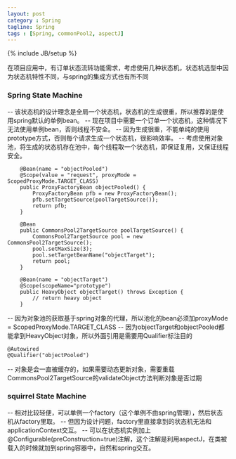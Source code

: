 ```yaml
---
layout: post
category : Spring
tagline: Spring
tags : [Spring, commonPool2, aspectJ]
---
```

{% include JB/setup %}

在项目应用中，有订单状态流转功能需求，考虑使用几种状态机，状态机选型中因为状态机特性不同，与spring的集成方式也有所不同

### Spring State Machine
-- 该状态机的设计理念是全局一个状态机，状态机的生成很重，所以推荐的是使用spring默认的单例bean。
-- 现在项目中需要一个订单一个状态机，这种情况下无法使用单例bean，否则线程不安全。
-- 因为生成很重，不能单纯的使用prototype方式，否则每个请求生成一个状态机，很影响效率。
-- 考虑使用对象池，将生成的状态机存在池中，每个线程取一个状态机，即保证复用，又保证线程安全。
```
	@Bean(name = "objectPooled")
	@Scope(value = "request", proxyMode = ScopedProxyMode.TARGET_CLASS)
	public ProxyFactoryBean objectPooled() {
		ProxyFactoryBean pfb = new ProxyFactoryBean();
		pfb.setTargetSource(poolTargetSource());
		return pfb;
	}

	@Bean
	public CommonsPool2TargetSource poolTargetSource() {
		CommonsPool2TargetSource pool = new CommonsPool2TargetSource();
		pool.setMaxSize(3);
		pool.setTargetBeanName("objectTarget");
		return pool;
	}

	@Bean(name = "objectTarget")
	@Scope(scopeName="prototype")
	public HeavyObject objectTarget() throws Exception {
		// return heavy object
	}
```
-- 因为对象池的获取基于spring对象的代理，所以池化的bean必须加proxyMode = ScopedProxyMode.TARGET_CLASS
-- 因为objectTarget和objectPooled都能拿到HeavyObject对象，所以外面引用是需要用Qualifier标注目的
```
@Autowired
@Qualifier("objectPooled")
```
-- 对象是会一直被缓存的，如果需要动态更新对象，需要重载CommonsPool2TargetSource的validateObject方法判断对象是否过期

### squirrel State Machine
-- 相对比较轻便，可以单例一个factory（这个单例不由spring管理），然后状态机从factory里取。
-- 但因为设计问题，factory里直接拿到的状态机无法和applicationContext交互。
-- 可以在状态机实例加上@Configurable(preConstruction=true)注解，这个注解是利用aspectJ，在类被载入的时候就加到spring容器中，自然和spring交互。